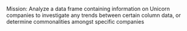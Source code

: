 Mission: Analyze a data frame containing information on Unicorn companies to investigate any trends between certain column data, or determine commonalities amongst specific companies
